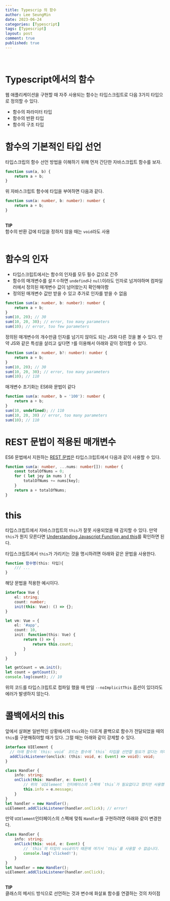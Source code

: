 ```yaml
---
title: Typescrip 의 함수
author: Lee SeungMin
date: 2023-06-24
categories: [Typescript]
tags: [Typescript]
layout: post
comment: true
published: true
---
```


<br>

# Typescript에서의 함수

웹 애플리케이션을 구현할 때 자주 사용되는 함수는 타입스크립트로 다음 3가지 타입으로 정의할 수 있다.

+ 함수의 파라미터 타입
+ 함수의 반환 타입
+ 함수의 구조 타입

# 함수의 기본적인 타입 선언

타입스크립의 함수 선언 방법을 이해하기 위해 먼저 간단한 자바스크립트 함수를 보자.
```javascript
function sum(a, b) {
    return a + b;
}
```
위 자바스크립트 함수에 타입을 부여하면 다음과 같다.
```typescript
function sum(a: number, b: number): number {
    return a + b;
}
```
> >
<br> <b>TIP</b>
<br>
함수의 반환 갑에 타입을 정하지 않을 때는 `void`라도 사용
<br>
<br>

# 함수의 인자

+ 타입스크립트에서는 함수의 인자를 모두 필수 값으로 간주
+ 함수의 매개변수를 설ㅈㅇ하면 `undefind`나 `null`이라도 인자로 넘겨야하며 컴파일러에서 정의된 매개변수 값이 넘어왔는지 확인해야함
+ 정의된 매개변수 값만 받을 수 있고 추가로 인자를 받을 수 없음

```typescript
function sum(a: number, b: number): number {
    return a + b;
}
sum(10, 20); // 30
sum(10, 20, 30); // error, too many parameters
sum(10); // error, too few parameters
```
정의된 매개변수의 개수만큼 인자를 넘기지 않아도 되는 JS와 다른 것을 볼 수 있다.
만약 JS와 같은 특성을 살리고 싶다면 `?`를 이용해서 아래와 같이 정의할 수 있다.
```typescript
function sum(a: number, b?: number): number {
    return a + b;
}
sum(10, 20); // 30
sum(10, 20, 30); // error, too many parameters
sum(10); // 110
```
매개변수 초기화는 ES6와 문법이 같다
```typescript
function sum(a: number, b = '100'): number {
    return a + b;
}
sum(10, undefined); // 110
sum(10, 20, 30) // error, too many parameters
sum(10); // 110
```

# REST 문법이 적용된 매개변수
ES6 문법에서 지원하는 [REST 문법](https://babeljs.io/docs/learn#default-rest-spread)은 타입스크립트에서 다음과 같이 사용할 수 있다.
```typescript
function sum(a: number, ...nums: number[]): number {
    const totalOfNums = 0;
    for ( let jey in nums ) {
        totalOfNums += nums[key];
    }
    return a + totalOfNums;
}
```

# this
타입스크립트에서 자바스크립트의 `this`가 잘못 사용되었을 때 감지할 수 있다. 만약 `this`가 뭔지 모른다면 [Understanding Javascript Function and this](https://yehudakatz.com/2011/08/11/understanding-javascript-function-invocation-and-this/)를 확인하면 된다.

타입스크립트에서 `this`가 가리키는 것을 명시하려면 아래와 같은 문법을 사용한다.
```typescript
function 함수명(this: 타입){
    /// ...
}
```
해당 문법을 적용한 예시이다.
```typescript
interface Vue {
    el: string;
    count: number;
    init(this: Vue): () => {};
}

let vm: Vue = {
    el: '#app',
    count: 10,
    init: function(this: Vue) {
        return () => {
            return this.count;
        }
    }
}

let getCount = vm.init();
let count = getCount();
console.log(count); // 10
```
위의 코드를 타입스크립트로 컴파일 했을 때 만일 `--noImplicitThis` 옵션이 있더라도 에러가 발생하지 않는다.

# 콜백에서의 this
앞에서 살펴본 일반적인 상황에서의 `this`와는 다르게 콜백으로 함수가 전달되었을 때의 `this`를 구분해줘야할 때가 있다. 그럴 때는 아래와 같이 강제할 수 있다.
```typescript
interface UIElement {
  // 아래 함수의 `this: void` 코드는 함수에 `this` 타입을 선언할 필요가 없다는 의미입니다.
  addClickListener(onclick: (this: void, e: Event) => void): void;
}

class Handler {
    info: string;
    onClick(this: Handler, e: Event) {
        // 위의 `UIElement` 인터페이스의 스펙에 `this`가 필요없다고 했지만 사용했기 때문에 에러가 발생합니다.
        this.info = e.message;
    }
}
let handler = new Handler();
uiElement.addClickListener(handler.onClick); // error!
```

만약 `UIElement`인터페이스의 스펙에 맞춰 `Handler`를 구현하려면 아래와 같이 변경한다.
```typescript
class Handler {
    info: string;
    onClick(this: void, e: Event) {
        // `this`의 타입이 void이기 때문에 여기서 `this`를 사용할 수 없습니다.
        console.log('clicked!');
    }
}
let handler = new Handler();
uiElement.addClickListener(handler.onClick);
```

> >
<br> <b>TIP</b>
<br>
클래스의 메서드 방식으로 선언하는 것과 변수에 화살표 함수를 연결하는 것의 차이점
<br>
<br>
